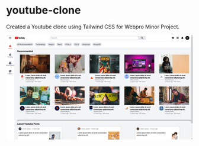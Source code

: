 # youtube-clone
Created a Youtube clone using Tailwind CSS for Webpro Minor Project.



<a href="#"><img src="assets/SC.png" width=1090px ></a>
